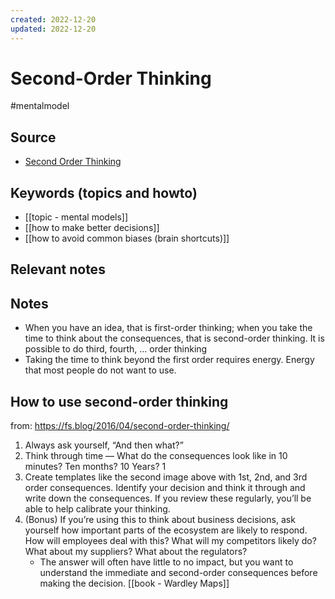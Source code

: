 ```yaml
---
created: 2022-12-20
updated: 2022-12-20
---
```

# Second-Order Thinking  

#mentalmodel

## Source

- [Second Order Thinking](https://fs.blog/2016/04/second-order-thinking/)

## Keywords (topics and howto)

- [[topic - mental models]]
- [[how to make better decisions]]
- [[how to avoid common biases (brain shortcuts)]]

## Relevant notes

## Notes

- When you have an idea, that is first-order thinking; when you take the time to think about the consequences, that is second-order thinking. It is possible to do third, fourth, … order thinking
- Taking the time to think beyond the first order requires energy. Energy that most people do not want to use.

## How to use second-order thinking

from: https://fs.blog/2016/04/second-order-thinking/

1. Always ask yourself, “And then what?”
2. Think through time — What do the consequences look like in 10 minutes? Ten months? 10 Years? 1
3. Create templates like the second image above with 1st, 2nd, and 3rd order consequences. Identify your decision and think it through and write down the consequences. If you review these regularly, you’ll be able to help calibrate your thinking.
4. (Bonus) If you’re using this to think about business decisions, ask yourself how important parts of the ecosystem are likely to respond. How will employees deal with this? What will my competitors likely do? What about my suppliers? What about the regulators? 
	-   The answer will often have little to no impact, but you want to understand the immediate and second-order consequences before making the decision. [[book - Wardley Maps]]